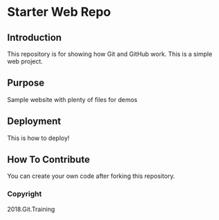 # Starter Web Repo

## Introduction

This repository is for showing how Git and GitHub work. This is a simple web project.

## Purpose

Sample website with plenty of files for demos

## Deployment

This is how to deploy!

## How To Contribute

You can create your own code after forking this repository.

### Copyright

2018.Git.Training